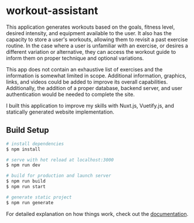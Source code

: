 # workout-assistant
This application generates workouts based on the goals, fitness level, desired intensity, and equipment available to the user. It also has the capacity to store a user's workouts, allowing them to revisit a past exercise routine. In the case where a user is unfamiliar with an exercise, or desires a different variation or alternative, they can access the workout guide to inform them on proper technique and optional variations.

This app does not contain an exhaustive list of exercises and the information is somewhat limited in scope. Additional information, graphics, links, and videos could be added to improve its overall capabilities. Additionally, the addition of a proper database, backend server, and user authentication would be needed to complete the site.

I built this application to improve my skills with Nuxt.js, Vuetify.js, and statically generated website implementation.

## Build Setup

```bash
# install dependencies
$ npm install

# serve with hot reload at localhost:3000
$ npm run dev

# build for production and launch server
$ npm run build
$ npm run start

# generate static project
$ npm run generate
```

For detailed explanation on how things work, check out the [documentation](https://nuxtjs.org).
